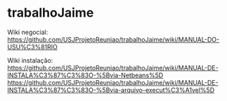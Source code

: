 # trabalhoJaime

Wiki negocial: https://github.com/USJProjetoReuniao/trabalhoJaime/wiki/MANUAL-DO-USU%C3%81RIO

Wiki instalação: https://github.com/USJProjetoReuniao/trabalhoJaime/wiki/MANUAL-DE-INSTALA%C3%87%C3%83O-%5Bvia-Netbeans%5D
                 https://github.com/USJProjetoReuniao/trabalhoJaime/wiki/MANUAL-DE-INSTALA%C3%87%C3%83O-%5Bvia-arquivo-execut%C3%A1vel%5D
